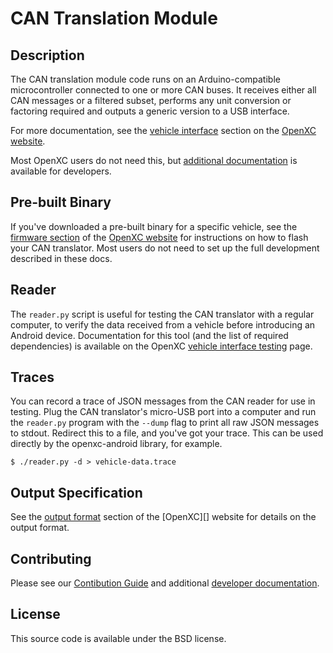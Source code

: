 CAN Translation Module
=========================

## Description

The CAN translation module code runs on an Arduino-compatible microcontroller
connected to one or more CAN buses. It receives either all CAN messages or a
filtered subset, performs any unit conversion or factoring required and outputs
a generic version to a USB interface.

For more documentation, see the [vehicle
interface](http://openxcplatform.com/vehicle-interface/index.html) section on
the [OpenXC website](http://openxcplatform.com).

Most OpenXC users do not need this, but [additional documentation][dev-docs] is
available for developers.

## Pre-built Binary

If you've downloaded a pre-built binary for a specific vehicle, see the [firmware
section](http://openxcplatform.com/vehicle-interface/firmware.html) of the
[OpenXC website](http://openxcplatform.com) for instructions on how to flash
your CAN translator. Most users do not need to set up the full development
described in these docs.

## Reader

The `reader.py` script is useful for testing the CAN translator with a regular
computer, to verify the data received from a vehicle before introducing an
Android device. Documentation for this tool (and the list of required
dependencies) is available on the OpenXC [vehicle interface
testing](http://openxcplatform.com/vehicle-interface/testing.html) page.

## Traces

You can record a trace of JSON messages from the CAN reader for use in testing.
Plug the CAN translator's micro-USB port into a computer and run the `reader.py`
program with the `--dump` flag to print all raw JSON messages to stdout.
Redirect this to a file, and you've got your trace. This can be used directly
by the openxc-android library, for example.

    $ ./reader.py -d > vehicle-data.trace

## Output Specification

See the [output
format](http://openxcplatform.com/vehicle-interface/output-format.html) section
of the [OpenXC][] website for details on the output format.

## Contributing

Please see our [Contibution Guide](https://github.com/openxc/cantranslator/blob/master/CONTRIBUTING.mkd)
and additional [developer documentation](dev-docs).

## License

This source code is available under the BSD license.

[dev-docs]: https://github.com/openxc/cantranslator/blob/master/README_developers.mkd
